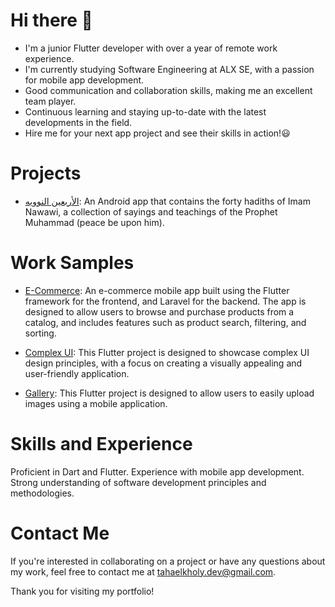 # Hi there :wave:
* I'm a junior Flutter developer with over a year of remote work experience.
* I'm currently studying Software Engineering at ALX SE, with a passion for mobile app development.
* Good communication and collaboration skills, making me an excellent team player.
* Continuous learning and staying up-to-date with the latest developments in the field.
* Hire me for your next app project and see their skills in action!:smiley:

# Projects
* [الأربعين النوويه](https://play.google.com/store/apps/details?id=com.abdelaziz.taha.arba3nnawawia): An Android app that contains the forty hadiths of Imam Nawawi, a collection of sayings and teachings of the Prophet Muhammad (peace be upon him).

# Work Samples
* [E-Commerce](https://github.com/gmgm60/e-commerce): An e-commerce mobile app built using the Flutter framework for the frontend, and Laravel for the backend. The app is designed to allow users to browse and purchase products from a catalog, and includes features such as product search, filtering, and sorting.

* [Complex UI](https://github.com/taha-elkholy/complex_ui): This Flutter project is designed to showcase complex UI design principles, with a focus on creating a visually appealing and user-friendly application.

* [Gallery](https://github.com/taha-elkholy/gallery): This Flutter project is designed to allow users to easily upload images using a mobile application.

# Skills and Experience 
Proficient in Dart and Flutter.
Experience with mobile app development.
Strong understanding of software development principles and methodologies.

# Contact Me
If you're interested in collaborating on a project or have any questions about my work, feel free to contact me at tahaelkholy.dev@gmail.com.

Thank you for visiting my portfolio!
